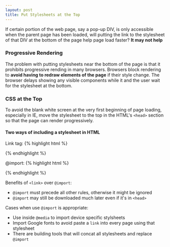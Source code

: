 ```yaml
---
layout: post
title: Put Stylesheets at the Top
---
```


If certain portion of the web page, say a pop-up DIV, is only accessible when the parent page has been loaded, will putting the link to the stylesheet of that DIV at the bottom of the page help page load faster? **It may not help**

### Progressive Rendering
The problem with putting stylesheets near the bottom of the page is that it prohibits progressive rending in many browsers. Browsers block rendering to **avoid having to redraw elements of the page** if their style change. The browser delays showing any visible components while it and the user wait for the stylesheet at the bottom. 

### CSS at the Top
To avoid the blank white screen at the very first beginning of page loading, especially in IE, move the stylesheet to the top in the HTML's `<head>` section so that the page can render progressively.

#### Two ways of including a stylesheet in HTML
Link tag:
{% highlight html %}
<link rel="stylesheet" href="styles1.css">
{% endhighlight %}

@import:
{% highlight html %}
<style>
  @import url("styles2.css");
</style>
{% endhighlight %}

Benefits of `<link>` over `@import`:

- `@import` must precede all other rules, otherwise it might be ignored
- `@import` may still be downloaded much later even if it's in `<head>`

Cases when use `@import` is appropriate:

- Use inside `@media` to import device specific stylsheets
- Import Google fonts to avoid paste a `link` into every page using that stylesheet
- There are building tools that will concat all stylesheets and replace `@import`